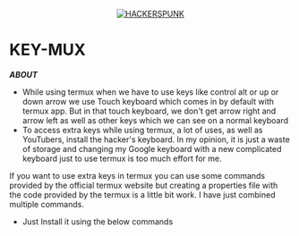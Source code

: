 <p align="center">
<a href="https://punkers.business.site"><img title="HACKERSPUNK" src="https://img.shields.io/badge/MADE%20IN-INDIA-SCRIPT?colorA=%23ff8100&colorB=%23017e40&colorC=%23ff0000&style=for-the-badge"></a>
</p>

# KEY-MUX

*****ABOUT*****

* While using termux when we have to use keys like control alt or up or down arrow we use Touch keyboard which comes in by default with termux app. But in that touch keyboard, we don't get arrow right and arrow left as well as other keys which we can see on a normal keyboard
* To access extra keys while using termux, a lot of uses, as well as YouTubers, install the hacker's keyboard. In my opinion, it is just a waste of storage and changing my Google keyboard with a new complicated keyboard just to use termux is too much effort for me.

If you want to use extra keys in termux you can use some commands provided by the official termux website but creating a properties file with the code provided by the termux is a little bit work. I have just combined multiple commands.
* Just Install it using the below commands
